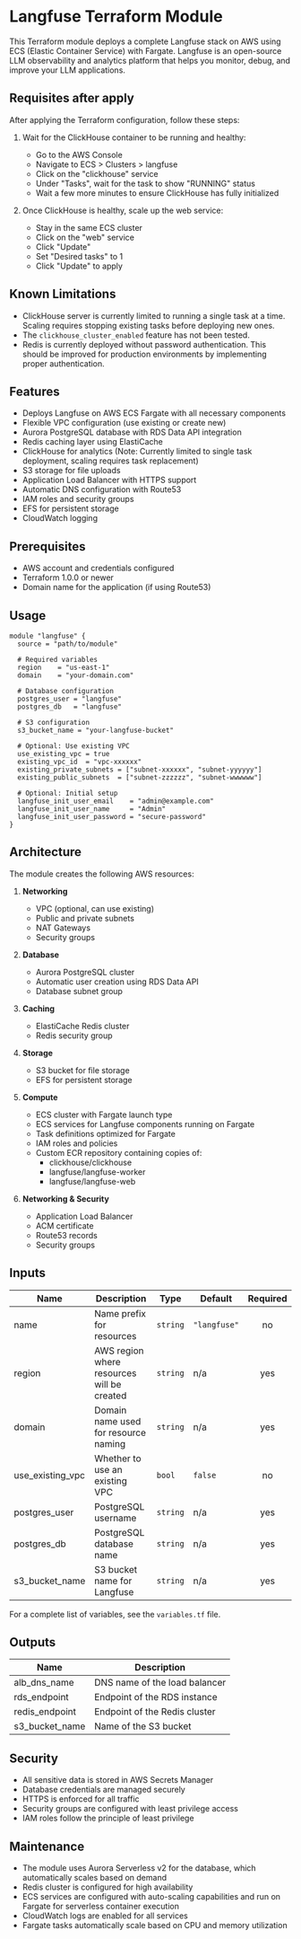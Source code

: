 # Langfuse Terraform Module

This Terraform module deploys a complete Langfuse stack on AWS using ECS (Elastic Container Service) with Fargate. Langfuse is an open-source LLM observability and analytics platform that helps you monitor, debug, and improve your LLM applications.

## Requisites after apply
After applying the Terraform configuration, follow these steps:

1. Wait for the ClickHouse container to be running and healthy:
   - Go to the AWS Console
   - Navigate to ECS > Clusters > langfuse
   - Click on the "clickhouse" service
   - Under "Tasks", wait for the task to show "RUNNING" status
   - Wait a few more minutes to ensure ClickHouse has fully initialized

2. Once ClickHouse is healthy, scale up the web service:
   - Stay in the same ECS cluster
   - Click on the "web" service
   - Click "Update"
   - Set "Desired tasks" to 1
   - Click "Update" to apply



## Known Limitations

- ClickHouse server is currently limited to running a single task at a time. Scaling requires stopping existing tasks before deploying new ones.
- The `clickhouse_cluster_enabled` feature has not been tested.
- Redis is currently deployed without password authentication. This should be improved for production environments by implementing proper authentication.

## Features

- Deploys Langfuse on AWS ECS Fargate with all necessary components
- Flexible VPC configuration (use existing or create new)
- Aurora PostgreSQL database with RDS Data API integration
- Redis caching layer using ElastiCache
- ClickHouse for analytics (Note: Currently limited to single task deployment, scaling requires task replacement)
- S3 storage for file uploads
- Application Load Balancer with HTTPS support
- Automatic DNS configuration with Route53
- IAM roles and security groups
- EFS for persistent storage
- CloudWatch logging


## Prerequisites

- AWS account and credentials configured
- Terraform 1.0.0 or newer
- Domain name for the application (if using Route53)

## Usage

```hcl
module "langfuse" {
  source = "path/to/module"

  # Required variables
  region    = "us-east-1"
  domain    = "your-domain.com"
  
  # Database configuration
  postgres_user = "langfuse"
  postgres_db   = "langfuse"
  
  # S3 configuration
  s3_bucket_name = "your-langfuse-bucket"
  
  # Optional: Use existing VPC
  use_existing_vpc = true
  existing_vpc_id  = "vpc-xxxxxx"
  existing_private_subnets = ["subnet-xxxxxx", "subnet-yyyyyy"]
  existing_public_subnets  = ["subnet-zzzzzz", "subnet-wwwwww"]
  
  # Optional: Initial setup
  langfuse_init_user_email    = "admin@example.com"
  langfuse_init_user_name     = "Admin"
  langfuse_init_user_password = "secure-password"
}
```

## Architecture

The module creates the following AWS resources:

1. **Networking**
   - VPC (optional, can use existing)
   - Public and private subnets
   - NAT Gateways
   - Security groups

2. **Database**
   - Aurora PostgreSQL cluster
   - Automatic user creation using RDS Data API
   - Database subnet group

3. **Caching**
   - ElastiCache Redis cluster
   - Redis security group

4. **Storage**
   - S3 bucket for file storage
   - EFS for persistent storage

5. **Compute**
   - ECS cluster with Fargate launch type
   - ECS services for Langfuse components running on Fargate
   - Task definitions optimized for Fargate
   - IAM roles and policies
   - Custom ECR repository containing copies of:
     - clickhouse/clickhouse
     - langfuse/langfuse-worker
     - langfuse/langfuse-web

6. **Networking & Security**
   - Application Load Balancer
   - ACM certificate
   - Route53 records
   - Security groups

## Inputs

| Name | Description | Type | Default | Required |
|------|-------------|------|---------|:--------:|
| name | Name prefix for resources | `string` | `"langfuse"` | no |
| region | AWS region where resources will be created | `string` | n/a | yes |
| domain | Domain name used for resource naming | `string` | n/a | yes |
| use_existing_vpc | Whether to use an existing VPC | `bool` | `false` | no |
| postgres_user | PostgreSQL username | `string` | n/a | yes |
| postgres_db | PostgreSQL database name | `string` | n/a | yes |
| s3_bucket_name | S3 bucket name for Langfuse | `string` | n/a | yes |

For a complete list of variables, see the `variables.tf` file.

## Outputs

| Name | Description |
|------|-------------|
| alb_dns_name | DNS name of the load balancer |
| rds_endpoint | Endpoint of the RDS instance |
| redis_endpoint | Endpoint of the Redis cluster |
| s3_bucket_name | Name of the S3 bucket |

## Security

- All sensitive data is stored in AWS Secrets Manager
- Database credentials are managed securely
- HTTPS is enforced for all traffic
- Security groups are configured with least privilege access
- IAM roles follow the principle of least privilege

## Maintenance

- The module uses Aurora Serverless v2 for the database, which automatically scales based on demand
- Redis cluster is configured for high availability
- ECS services are configured with auto-scaling capabilities and run on Fargate for serverless container execution
- CloudWatch logs are enabled for all services
- Fargate tasks automatically scale based on CPU and memory utilization

